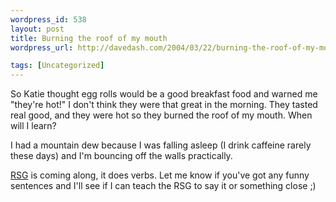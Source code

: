 ```yaml
--- 
wordpress_id: 538
layout: post
title: Burning the roof of my mouth
wordpress_url: http://davedash.com/2004/03/22/burning-the-roof-of-my-mouth/

tags: [Uncategorized]
---
```


So Katie thought egg rolls would be a good breakfast food and warned me "they're hot!"  I don't think they were that great in the morning.  They tasted real good, and they were hot so they burned the roof of my mouth.  When will I learn?

I had a mountain dew because I was falling asleep (I drink caffeine rarely these days) and I'm bouncing off the walls practically.

<a href="http://beta.davedash.com/rsg/">RSG</a> is coming along, it does verbs.  Let me know if you've got any funny sentences and I'll see if I can teach the RSG to say it or something close ;)
